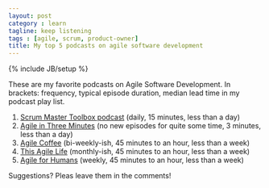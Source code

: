 ```yaml
---
layout: post
category : learn
tagline: keep listening
tags : [agile, scrum, product-owner]
title: My top 5 podcasts on agile software development
---
```


{% include JB/setup %}

These are my favorite podcasts on Agile Software Development.
In brackets: frequency, typical episode duration, median lead time in my podcast play list.

 1. [Scrum Master Toolbox podcast] (daily, 15 minutes, less than a day)
 1. [Agile in Three Minutes] (no new episodes for quite some time, 3 minutes, less than a day)
 1. [Agile Coffee] (bi-weekly-ish, 45 minutes to an hour, less than a week)
 1. [This Agile Life] (monthly-ish, 45 minutes to an hour, less than a week)
 1. [Agile for Humans] (weekly, 45 minutes to an hour, less than a week)

Suggestions? Pleas leave them in the comments!

 [Scrum Master Toolbox podcast]: http://www.scrum-master-toolbox.com/
 [Agile in Three Minutes]: https://agilein3minut.es
 [Agile Coffee]: http://agilecoffee.com/
 [This Agile Life]: http://www.thisagilelife.com/
 [Agile for Humans]: http://ryanripley.com/agile-for-humans/
